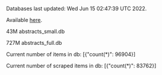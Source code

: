 Databases last updated: Wed Jun 15 02:47:39 UTC 2022. 

Available [here](https://github.com/cbeauhilton/ash-db/releases).


43M	abstracts_small.db

727M	abstracts_full.db

Current number of items in db:
[{"count(*)": 96904}]

Current number of scraped items in db:
[{"count(*)": 83762}]
